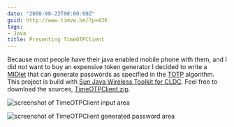 ```yaml
---
date: "2008-08-23T00:00:00Z"
guid: http://www.timvw.be/?p=436
tags:
- Java
title: Presenting TimeOTPClient
---
```

Because most people have their java enabled mobile phone with them, and I did not want to buy an expensive token generator I decided to write a [MIDlet](http://en.wikipedia.org/wiki/MIDlet) that can generate passwords as specified in the [TOTP](http://www.ietf.org/internet-drafts/draft-mraihi-totp-timebased-00.txt) algorithm. This project is build with [Sun Java Wireless Toolkit for CLDC](http://java.sun.com/products/sjwtoolkit). Feel free to download the sources, [TimeOTPClient.zip](http://www.timvw.be/wp-content/code/java/TimeOTPClient.zip).

![screenshot of TimeOTPClient input area](http://www.timvw.be/wp-content/images/timeotpclient_inputsecret.gif)
  
![screenshot of TimeOTPClient generated password area](http://www.timvw.be/wp-content/images/timeotpclient_generated.gif)
